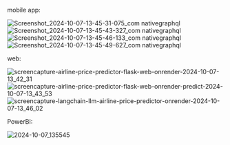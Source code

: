 mobile app:

![Screenshot_2024-10-07-13-45-31-075_com nativegraphql](https://github.com/user-attachments/assets/65995913-fc3d-48ad-8235-95ce795b9da6)
![Screenshot_2024-10-07-13-45-43-327_com nativegraphql](https://github.com/user-attachments/assets/9c4967f2-51ad-4321-8c11-a018b5243bf8)
![Screenshot_2024-10-07-13-45-46-133_com nativegraphql](https://github.com/user-attachments/assets/327c10a7-0ee6-4923-b326-3eb986b54588)
![Screenshot_2024-10-07-13-45-49-627_com nativegraphql](https://github.com/user-attachments/assets/2728510b-c479-474a-b77e-85e68f2f7ed5)

web:

![screencapture-airline-price-predictor-flask-web-onrender-2024-10-07-13_42_31](https://github.com/user-attachments/assets/cc437db4-739c-4dbf-a80b-640594326843)
![screencapture-airline-price-predictor-flask-web-onrender-predict-2024-10-07-13_43_53](https://github.com/user-attachments/assets/6fbc0ab5-0d07-4415-8349-c5266401ef0c)
![screencapture-langchain-llm-airline-price-predictor-onrender-2024-10-07-13_46_02](https://github.com/user-attachments/assets/23fe1ebc-7357-4201-bdb2-a3364e5578c7)

PowerBI:

![2024-10-07_135545](https://github.com/user-attachments/assets/3925347d-7e28-4b21-9e65-2cb1cd9603a5)
